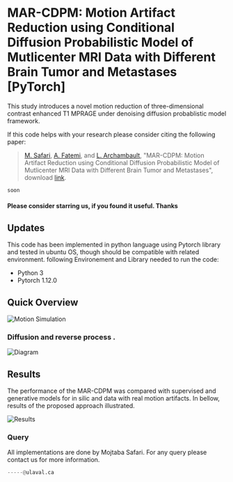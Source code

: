 # MAR-CDPM: Motion Artifact Reduction using Conditional Diffusion Probabilistic Model of Mutlicenter MRI Data with Different Brain Tumor and Metastases [PyTorch]

This study introduces a novel motion reduction of three-dimensional contrast enhanced T1 MPRAGE under denoising diffusion probablistic model framework. 


If this code helps with your research please consider citing the following paper:
</br>
> [M. Safari](https://scholar.google.com/citations?user=-G5yTDgAAAAJ&hl=en), [A. Fatemi](https://scholar.google.com/citations?hl=en&user=yYz5MZkAAAAJ), and [L. Archambault](https://scholar.google.com/citations?hl=en&user=PKYbYNIAAAAJ), "MAR-CDPM: Motion Artifact Reduction using Conditional Diffusion Probabilistic Model of Mutlicenter MRI Data with Different Brain Tumor and Metastases", download [link](https://arxiv.org).

```python
soon

```

#### Please consider starring us, if you found it useful. Thanks

## Updates


This code has been implemented in python language using Pytorch library and tested in ubuntu OS, though should be compatible with related environment. following Environement and Library needed to run the code:

- Python 3
- Pytorch 1.12.0


## Quick Overview
![Motion Simulation](url)

### Diffusion and reverse process .
![Diagram](url)

## Results
The performance of the MAR-CDPM was compared with supervised and generative models for in silic and data with real motion artifacts. In bellow, results of the proposed approach illustrated.
</br>

![Results](url)


### Query
All implementations are done by Mojtaba Safari. For any query please contact us for more information.

```python
-----@ulaval.ca

```


